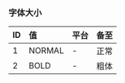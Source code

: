 ###  字体大小

| ID  | 值  |  平台 | 备至  |
| :------------ | :------------ | :------------ | :------------ |
|  1 | NORMAL    |  - | 正常   |
| 2  |  BOLD   |  - |  粗体 |
